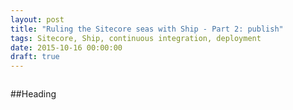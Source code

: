 ```yaml
---
layout: post
title: "Ruling the Sitecore seas with Ship - Part 2: publish"
tags: Sitecore, Ship, continuous integration, deployment
date: 2015-10-16 00:00:00
draft: true
---
```


<a href="" target="_blank">
  <img class="u-max-full-width" src="" alt="">
</a>

##Heading